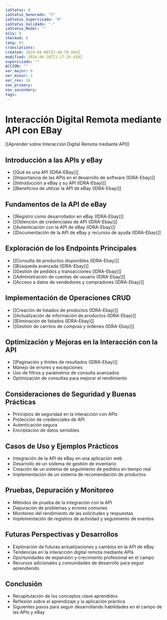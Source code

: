 ```yaml
---
iaStatus: 8
iaStatus_Generado: "I"
iaStatus_Supervisado: "H"
iaStatus_Validado: "-"
iaStatus_Model: ""
a11y: 0
checked: 0
lang: ES
translations: 
created: 2024-04-06T23:48:59.694Z
modified: 2024-04-10T21:27:26.659Z
supervisado: ""
ACCION: ""
ver_major: 0
ver_minor: 2
ver_rev: 16
nav_primary: 
nav_secondary: 
tags:
---
```

# Interacción Digital Remota mediante API con EBay

[[Aprender sobre Interacción Digital Remota mediante API]]

## Introducción a las APIs y eBay

- [[Qué es una API (IDRA-EBay)]]
- [[Importancia de las APIs en el desarrollo de software (IDRA-Ebay)]]
- [[Introducción a eBay y su API (IDRA-Ebay)]]
- [[Beneficios de utilizar la API de eBay (IDRA-Ebay)]]

## Fundamentos de la API de eBay
- [[Registro como desarrollador en eBay (IDRA-Ebay)]]
- [[Obtención de credenciales de API (IDRA-Ebay)]]
- [[Autenticación con la API de eBay (IDRA-Ebay)]]
- [[Documentación de la API de eBay y recursos de ayuda (IDRA-Ebay)]]

## Exploración de los Endpoints Principales
- [[Consulta de productos disponibles (IDRA-Ebay)]]
- [[Búsqueda avanzada (IDRA-Ebay)]]
- [[Gestión de pedidos y transacciones (IDRA-Ebay)]]
- [[Administración de cuentas de usuario (IDRA-Ebay)]]
- [[Acceso a datos de vendedores y compradores (IDRA-Ebay)]]

## Implementación de Operaciones CRUD
- [[Creación de listados de productos (IDRA-Ebay)]]
- [[Actualización de información de productos (IDRA-Ebay)]]
- [[Eliminación de listados (IDRA-Ebay)]]
- [[Gestión de carritos de compras y órdenes (IDRA-Ebay)]]

## Optimización y Mejoras en la Interacción con la API
- [[Paginación y límites de resultados (IDRA-Ebay)]]
- Manejo de errores y excepciones
- Uso de filtros y parámetros de consulta avanzados
- Optimización de consultas para mejorar el rendimiento

## Consideraciones de Seguridad y Buenas Prácticas
- Principios de seguridad en la interacción con APIs
- Protección de credenciales de API
- Autenticación segura
- Encriptación de datos sensibles

## Casos de Uso y Ejemplos Prácticos
- Integración de la API de eBay en una aplicación web
- Desarrollo de un sistema de gestión de inventario
- Creación de un sistema de seguimiento de pedidos en tiempo real
- Implementación de un sistema de recomendación de productos

## Pruebas, Depuración y Monitoreo
- Métodos de prueba de la integración con la API
- Depuración de problemas y errores comunes
- Monitoreo del rendimiento de las solicitudes y respuestas
- Implementación de registros de actividad y seguimiento de eventos

## Futuras Perspectivas y Desarrollos
- Exploración de futuras actualizaciones y cambios en la API de eBay
- Tendencias en la interacción digital remota mediante APIs
- Oportunidades de expansión y crecimiento profesional en el campo
- Recursos adicionales y comunidades de desarrollo para seguir aprendiendo

## Conclusión
- Recapitulación de los conceptos clave aprendidos
- Reflexión sobre el aprendizaje y la aplicación práctica
- Siguientes pasos para seguir desarrollando habilidades en el campo de las APIs y eBay
